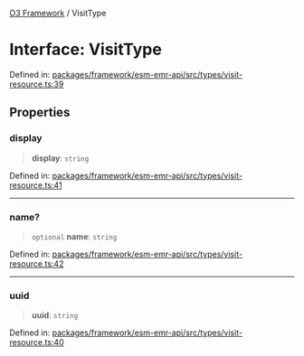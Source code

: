 [O3 Framework](../API.md) / VisitType

# Interface: VisitType

Defined in: [packages/framework/esm-emr-api/src/types/visit-resource.ts:39](https://github.com/openmrs/openmrs-esm-core/blob/85cde3ce59cd3d29230c98040a3f53525e808725/packages/framework/esm-emr-api/src/types/visit-resource.ts#L39)

## Properties

### display

> **display**: `string`

Defined in: [packages/framework/esm-emr-api/src/types/visit-resource.ts:41](https://github.com/openmrs/openmrs-esm-core/blob/85cde3ce59cd3d29230c98040a3f53525e808725/packages/framework/esm-emr-api/src/types/visit-resource.ts#L41)

***

### name?

> `optional` **name**: `string`

Defined in: [packages/framework/esm-emr-api/src/types/visit-resource.ts:42](https://github.com/openmrs/openmrs-esm-core/blob/85cde3ce59cd3d29230c98040a3f53525e808725/packages/framework/esm-emr-api/src/types/visit-resource.ts#L42)

***

### uuid

> **uuid**: `string`

Defined in: [packages/framework/esm-emr-api/src/types/visit-resource.ts:40](https://github.com/openmrs/openmrs-esm-core/blob/85cde3ce59cd3d29230c98040a3f53525e808725/packages/framework/esm-emr-api/src/types/visit-resource.ts#L40)
